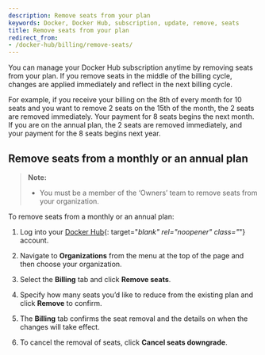 ```yaml
---
description: Remove seats from your plan
keywords: Docker, Docker Hub, subscription, update, remove, seats
title: Remove seats from your plan
redirect_from:
- /docker-hub/billing/remove-seats/
---
```


You can manage your Docker Hub subscription anytime by removing seats from your plan. If you remove seats in the middle of the billing cycle, changes are applied immediately and reflect in the next billing cycle.

For example, if you receive your billing on the 8th of every month for 10 seats and you want to remove 2 seats on the 15th of the month, the 2 seats are removed immediately. Your payment for 8 seats begins the next month. If you are on the annual plan, the 2 seats are removed immediately, and your payment for the 8 seats begins next year.

## Remove seats from a monthly or an annual plan

> **Note:**
>
> - You must be a member of the ‘Owners’ team to remove seats from your organization.
>
To remove seats from a monthly or an annual plan:

1. Log into your [Docker Hub](https://hub.docker.com){: target="_blank" rel="noopener" class="_"} account.

2. Navigate to **Organizations** from the menu at the top of the page and then choose your organization.

3. Select the **Billing** tab and click **Remove seats**.

4. Specify how many seats you’d like to reduce from the existing plan and click **Remove** to confirm.

5. The **Billing** tab confirms the seat removal and the details on when the changes will take effect.

6. To cancel the removal of seats, click **Cancel seats downgrade**.
